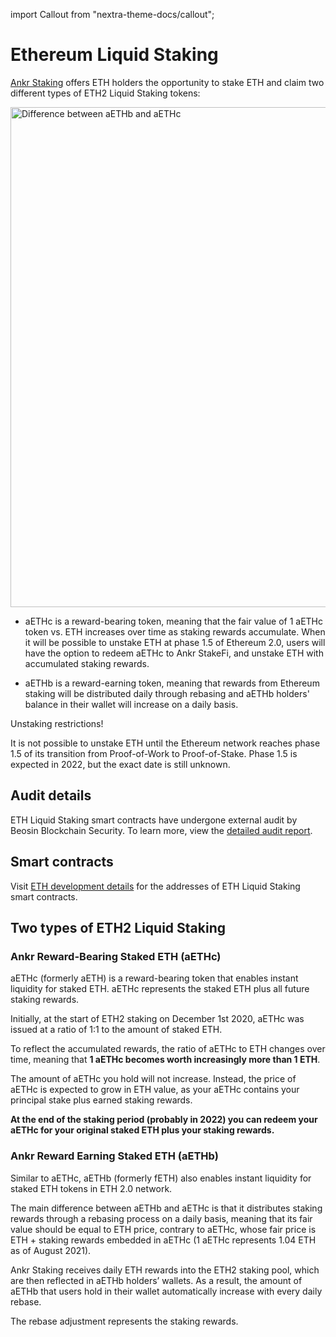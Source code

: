 import Callout from "nextra-theme-docs/callout";

# Ethereum Liquid Staking 

[Ankr Staking](https://www.ankr.com/staking/) offers ETH holders the opportunity to stake ETH and claim two different types of ETH2 Liquid Staking tokens:

<img src="/aethb-aethc-difference.jpeg" alt="Difference between aETHb and aETHc" class="responsive-pic" width="800" />

* aETHc is a reward-bearing token, meaning that the fair value of 1 aETHc token vs. ETH increases over time as staking rewards accumulate. When it will be possible to unstake ETH at phase 1.5 of Ethereum 2.0, users will have the option to redeem aETHc to Ankr StakeFi, and unstake ETH with accumulated staking rewards.

* aETHb is a reward-earning token, meaning that rewards from Ethereum staking will be distributed daily through rebasing and aETHb holders' balance in their wallet will increase on a daily basis.
 
<Callout type="warning" emoji="❗">
Unstaking restrictions!

It is not possible to unstake ETH until the Ethereum network reaches phase 1.5 of its transition from Proof-of-Work to Proof-of-Stake. Phase 1.5 is expected in 2022, but the exact date is still unknown.
</Callout>

## Audit details

ETH Liquid Staking smart contracts have undergone external audit by Beosin Blockchain Security. 
To learn more, view the [detailed audit report](https://assets.ankr.com/files/stkr_smart_contract_auditing_report.pdf).

## Smart contracts

Visit [ETH development details](/staking/liquid-staking/eth/staking-mechanics#smart-contracts) for the addresses of ETH Liquid Staking smart contracts. 


## Two types of ETH2 Liquid Staking

### Ankr Reward-Bearing Staked ETH (aETHc)

aETHc (formerly aETH) is a reward-bearing token that enables instant liquidity for staked ETH. aETHc represents the staked ETH plus all future staking rewards.

Initially, at the start of ETH2 staking on December 1st 2020, aETHc was issued at a ratio of 1:1 to the amount of staked ETH.

To reflect the accumulated rewards, the ratio of aETHc to ETH changes over time, meaning that **1 aETHc becomes worth increasingly more than 1 ETH**.

The amount of aETHc you hold will not increase. Instead, the price of aETHc is expected to grow in ETH value, as your aETHc contains your principal stake plus earned staking rewards.

**At the end of the staking period (probably in 2022) you can redeem your aETHc for your original staked ETH plus your staking rewards.**


### Ankr Reward Earning Staked ETH (aETHb)

Similar to aETHc, aETHb (formerly fETH) also enables instant liquidity for staked ETH tokens in ETH 2.0 network.

The main difference between aETHb and aETHc is that it distributes staking rewards through a rebasing process on a daily basis, meaning that its fair value should be equal to ETH price, contrary to aETHc, whose fair price is ETH + staking rewards embedded in aETHc (1 aETHc represents 1.04 ETH as of August 2021).

Ankr Staking receives daily ETH rewards into the ETH2 staking pool, which are then reflected in aETHb holders’ wallets. As a result, the amount of aETHb that users hold in their wallet automatically increase with every daily rebase.

The rebase adjustment represents the staking rewards.
